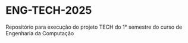 # ENG-TECH-2025
Repositório para execução do projeto TECH do 1° semestre do curso de Engenharia da Computação
